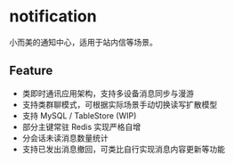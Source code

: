 # notification

小而美的通知中心，适用于站内信等场景。

## Feature

- 类即时通讯应用架构，支持多设备消息同步与漫游
- 支持类群聊模式，可根据实际场景手动切换读写扩散模型
- 支持 MySQL / TableStore (WIP)
- 部分主键常驻 Redis 实现严格自增
- 分会话未读消息数量统计
- 支持已发出消息撤回，可类比自行实现消息内容更新等功能
